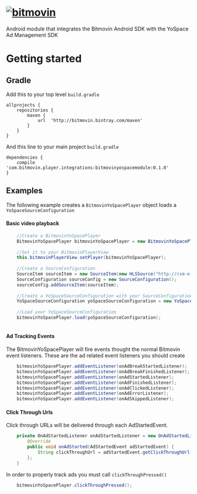 # [![bitmovin](http://bitmovin-a.akamaihd.net/webpages/bitmovin-logo-github.png)](http://www.bitmovin.com)
Android module that integrates the Bitmovin Android SDK with the YoSpace Ad Management SDK

# Getting started
## Gradle

Add this to your top level `build.gradle`

```
allprojects {
    repositories {
		maven {
			url  'http://bitmovin.bintray.com/maven'
		}
	}
}
```

And this line to your main project `build.gradle`

```
dependencies {
    compile 'com.bitmovin.player.integrations:bitmovinyospacemodule:0.1.0'
}
```

## Examples

The following example creates a `BitmovinYoSpacePlayer` object loads a `YoSpaceSourceConfiguration`

#### Basic video playback 
```java
    //Create a BitmovinYoSpacePlayer
    BitmovinYoSpacePlayer bitmovinYoSpacePlayer = new BitmovinYoSpacePlayer(getApplicationContext());
    
    //Set it to your BitmovinPlayerView
    this.bitmovinPlayerView.setPlayer(bitmovinYoSpacePlayer);
    
    //Create a SourceConfiguration 
    SourceItem sourceItem = new SourceItem(new HLSSource("http://csm-e-ces1eurxaws101j8-6x78eoil2agd.cds1.yospace.com/csm/extlive/yospace02,hlssample.m3u8?yo.br=true&yo.ac=true"));
    SourceConfiguration sourceConfig = new SourceConfiguration();
    sourceConfig.addSourceItem(sourceItem);
    
    //Create a YoSpaceSourceConfiguration with your SourceConfiguration and a YoSpaceAssetType
    YoSpaceSourceConfiguration yoSpaceSourceConfiguration = new YoSpaceSourceConfiguration(sourceConfig,YoSpaceAssetType.LINEAR);
    
    //Load your YoSpaceSourceConfiguration
    bitmovinYoSpacePlayer.load(yoSpaceSourceConfiguration);
        
```

#### Ad Tracking Events
The BitmovinYoSpacePlayer will fire events thought the normal Bitmovin event listeners. These are the ad related event listeners you should create 

```java
    bitmovinYoSpacePlayer.addEventListener(onAdBreakStartedListener);
    bitmovinYoSpacePlayer.addEventListener(onAdBreakFinishedListener);
    bitmovinYoSpacePlayer.addEventListener(onAdStartedListener);
    bitmovinYoSpacePlayer.addEventListener(onAdFinishedListener);
    bitmovinYoSpacePlayer.addEventListener(onAdClickedListener);
    bitmovinYoSpacePlayer.addEventListener(onAdErrorListener);
    bitmovinYoSpacePlayer.addEventListener(onAdSkippedListener);
``` 


#### Click Through Urls
Click through URLs will be delivered through each AdStartedEvent.
```java
    private OnAdStartedListener onAdStartedListener = new OnAdStartedListener() {
        @Override
        public void onAdStarted(AdStartedEvent adStartedEvent) {
            String clickThroughUrl = adStartedEvent.getClickThroughUrl();
        };
    }
```

In order to properly track ads you must call `clickThroughPressed()`
```java
    bitmovinYoSpacePlayer.clickThroughPressed();
```



